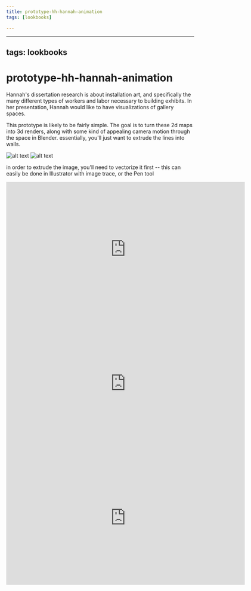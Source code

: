 ```yaml
---
title: prototype-hh-hannah-animation
tags: [lookbooks]

---
```


---
tags: lookbooks
---

# prototype-hh-hannah-animation
Hannah's dissertation research is about installation art, and specifically the many different types of workers and labor necessary to building exhibits. In her presentation, Hannah would like to have visualizations of gallery spaces. 

This prototype is likely to be fairly simple. The goal is to turn these 2d maps into 3d renders, along with some kind of appealing camera motion through the space in Blender. essentially, you'll just want to extrude the lines into walls. 

![alt text](https://files.slack.com/files-pri/T0HTW3H0V-F033WAJ9P3R/screen_shot_2022-02-23_at_9.43.24_am.png?pub_secret=00ca640199)
![alt text](https://files.slack.com/files-pri/T0HTW3H0V-F034AU5JHNW/screen_shot_2022-02-23_at_9.43.36_am.png?pub_secret=c5c8007e37)

in order to extrude the image, you'll need to vectorize it first -- this can easily be done in Illustrator with image trace, or the Pen tool

<iframe width="640" height="360" src="https://www.youtube.com/embed/AUxtDCyaPFg" title="YouTube video player" frameborder="0" allow="accelerometer; autoplay; clipboard-write; encrypted-media; gyroscope; picture-in-picture" allowfullscreen></iframe>

<iframe width="640" height="360" src="https://www.youtube.com/embed/H-J_-3JLXpE" title="YouTube video player" frameborder="0" allow="accelerometer; autoplay; clipboard-write; encrypted-media; gyroscope; picture-in-picture" allowfullscreen></iframe>

<iframe width="640" height="360" src="https://www.youtube.com/embed/H0nz8hOzl0Q" title="YouTube video player" frameborder="0" allow="accelerometer; autoplay; clipboard-write; encrypted-media; gyroscope; picture-in-picture" allowfullscreen></iframe>

